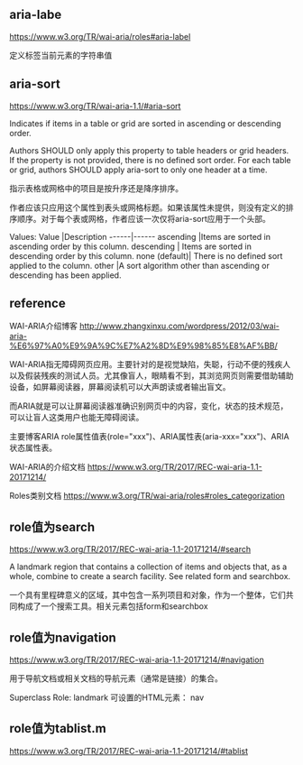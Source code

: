## aria-labe
https://www.w3.org/TR/wai-aria/roles#aria-label

定义标签当前元素的字符串值

## aria-sort
https://www.w3.org/TR/wai-aria-1.1/#aria-sort

Indicates if items in a table or grid are sorted in ascending or descending order.

Authors SHOULD only apply this property to table headers or grid headers. If the property is not provided, there is no defined sort order. For each table or grid, authors SHOULD apply aria-sort to only one header at a time.

指示表格或网格中的项目是按升序还是降序排序。

作者应该只应用这个属性到表头或网格标题。如果该属性未提供，则没有定义的排序顺序。对于每个表或网格，作者应该一次仅将aria-sort应用于一个头部。

Values: Value	|Description ------|------ ascending	|Items are sorted in ascending order by this column. descending |	Items are sorted in descending order by this column. none (default)|	There is no defined sort applied to the column. other	|A sort algorithm other than ascending or descending has been applied.

## reference

WAI-ARIA介绍博客
http://www.zhangxinxu.com/wordpress/2012/03/wai-aria-%E6%97%A0%E9%9A%9C%E7%A2%8D%E9%98%85%E8%AF%BB/

WAI-ARIA指无障碍网页应用。主要针对的是视觉缺陷，失聪，行动不便的残疾人以及假装残疾的测试人员。尤其像盲人，眼睛看不到，其浏览网页则需要借助辅助设备，如屏幕阅读器，屏幕阅读机可以大声朗读或者输出盲文。

而ARIA就是可以让屏幕阅读器准确识别网页中的内容，变化，状态的技术规范，可以让盲人这类用户也能无障碍阅读。

主要博客ARIA role属性值表(role="xxx")、ARIA属性表(aria-xxx="xxx")、ARIA状态属性表。

WAI-ARIA的介绍文档
https://www.w3.org/TR/2017/REC-wai-aria-1.1-20171214/

Roles类别文档
https://www.w3.org/TR/wai-aria/roles#roles_categorization

## role值为search
https://www.w3.org/TR/2017/REC-wai-aria-1.1-20171214/#search

A landmark region that contains a collection of items and objects that, as a whole, combine to create a search facility. See related form and searchbox.

一个具有里程碑意义的区域，其中包含一系列项目和对象，作为一个整体，它们共同构成了一个搜索工具。相关元素包括form和searchbox

## role值为navigation

https://www.w3.org/TR/2017/REC-wai-aria-1.1-20171214/#navigation

用于导航文档或相关文档的导航元素（通常是链接）的集合。

Superclass Role:	landmark
可设置的HTML元素：	nav

## role值为tablist.m
https://www.w3.org/TR/2017/REC-wai-aria-1.1-20171214/#tablist